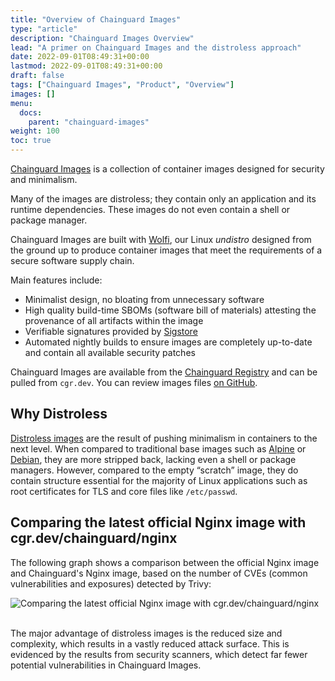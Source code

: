 ```yaml
---
title: "Overview of Chainguard Images"
type: "article"
description: "Chainguard Images Overview"
lead: "A primer on Chainguard Images and the distroless approach"
date: 2022-09-01T08:49:31+00:00
lastmod: 2022-09-01T08:49:31+00:00
draft: false
tags: ["Chainguard Images", "Product", "Overview"]
images: []
menu:
  docs:
    parent: "chainguard-images"
weight: 100
toc: true
---
```


[Chainguard Images](https://www.chainguard.dev/chainguard-images?utm_source=docs) is a collection of container images designed for security and minimalism.

Many of the images are distroless; they contain only an application and its runtime dependencies. These images do not even contain a shell or package manager.

Chainguard Images are built with [Wolfi](/open-source/wolfi/overview), our Linux _undistro_ designed from the ground up to produce container images that meet the requirements of a secure software supply chain.

Main features include:

- Minimalist design, no bloating from unnecessary software
- High quality build-time SBOMs (software bill of materials) attesting the provenance of all artifacts within the image
- Verifiable signatures provided by [Sigstore](/open-source/sigstore/cosign/an-introduction-to-cosign/)
- Automated nightly builds to ensure images are completely up-to-date and contain all available security patches

Chainguard Images are available from the [Chainguard Registry](/chainguard/chainguard-images/registry/overview/) and can be pulled from `cgr.dev`. You can review images files [on GitHub](https://github.com/chainguard-images).

## Why Distroless

[Distroless images](https://blog.chainguard.dev/minimal-container-images-towards-a-more-secure-future/) are the result of pushing minimalism in containers to the next level. When compared to traditional base images such as [Alpine](https://hub.docker.com/_/alpine) or [Debian](https://hub.docker.com/_/debian), they are more stripped back, lacking even a shell or package managers. However, compared to the empty “scratch” image, they do contain structure essential for the majority of Linux applications such as root certificates for TLS and core files like `/etc/passwd`.

## Comparing the latest official Nginx image with cgr.dev/chainguard/nginx

The following graph shows a comparison between the official Nginx image and Chainguard's Nginx image, based on the number of CVEs (common vulnerabilities and exposures) detected by Trivy:

<!-- {{< rumble title="Nginx" description="Comparing the latest official Nginx image with cgr.dev/chainguard/nginx" left="nginx:latest" right="cgr.dev/chainguard/nginx:latest" >}} -->

<img src="/images/nginx-image.png" alt="Comparing the latest official Nginx image with cgr.dev/chainguard/nginx">
<p>
<br>
The major advantage of distroless images is the reduced size and complexity, which results in a vastly reduced attack surface. This is evidenced by the results from security scanners, which detect far fewer potential vulnerabilities in Chainguard Images.
